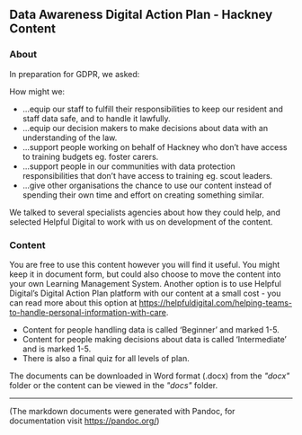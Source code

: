 ## Data Awareness Digital Action Plan - Hackney Content

### About
In preparation for GDPR, we asked: 

How might we:

- ...equip our staff to fulfill their responsibilities to keep our resident and staff data safe, and to handle it lawfully. 
- ...equip our decision makers to make decisions about data with an understanding of the law.
- ...support people working on behalf of Hackney who don’t have access to training budgets eg. foster carers. 
- ...support people in our communities with data protection responsibilities that don’t have access to training eg. scout leaders.
- ...give other organisations the chance to use our content instead of spending their own time and effort on creating something similar. 

We talked to several specialists agencies about how they could help, and selected Helpful Digital to work with us on development of the content.

### Content
You are free to use this content however you will find it useful. You might keep it in document form, but could also choose to move the content into your own Learning Management System. Another option is to use Helpful Digital’s Digital Action Plan platform with our content at a small cost - you can read more about this option at https://helpfuldigital.com/helping-teams-to-handle-personal-information-with-care.

- Content for people handling data is called ‘Beginner’ and marked 1-5.
- Content for people making decisions about data is called ‘Intermediate’ and is marked 1-5.
- There is also a final quiz for all levels of plan.

The documents can be downloaded in Word format (.docx) from the *"docx"* folder or the content can be viewed in the *"docs"* folder.

---
(The markdown documents were generated with Pandoc, for documentation visit https://pandoc.org/)
